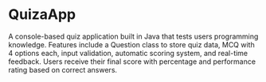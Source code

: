 # QuizaApp
A console-based quiz application built in Java that tests users programming knowledge. Features include a Question class to store quiz data, MCQ with 4 options each, input validation, automatic scoring system, and real-time feedback. Users receive their final score with percentage and performance rating based on correct answers.
